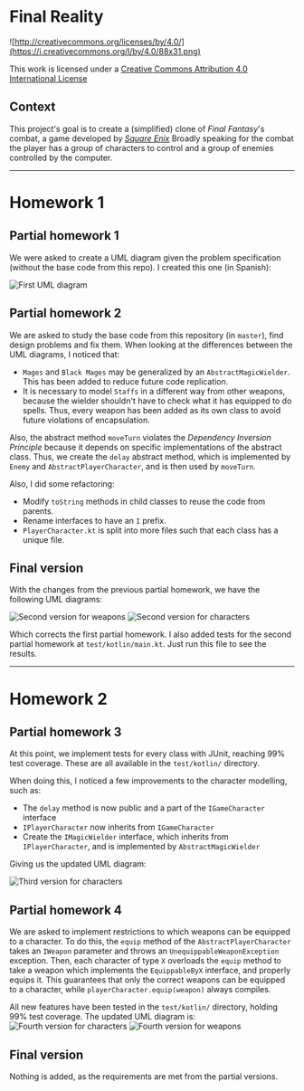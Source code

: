 Final Reality
=============

![http://creativecommons.org/licenses/by/4.0/](https://i.creativecommons.org/l/by/4.0/88x31.png)

This work is licensed under a
[Creative Commons Attribution 4.0 International License](http://creativecommons.org/licenses/by/4.0/)

Context
-------

This project's goal is to create a (simplified) clone of _Final Fantasy_'s combat, a game developed
by [_Square Enix_](https://www.square-enix.com)
Broadly speaking for the combat the player has a group of characters to control and a group of
enemies controlled by the computer.

---

# Homework 1

## Partial homework 1
We were asked to create a UML diagram given the problem specification (without the base code from this repo). I created this one (in Spanish):

![First UML diagram](/reports/uml_partial_1.png)

## Partial homework 2
We are asked to study the base code from this repository (in `master`), find design problems and fix them. When looking at the differences between the UML diagrams, I noticed that:

* `Mages` and `Black Mages` may be generalized by an `AbstractMagicWielder`. This has been added to reduce future code replication.
* It is necessary to model `Staffs` in a different way from other weapons, because the wielder shouldn't have to check what it has equipped to do spells. Thus, every weapon has been added as its own class to avoid future violations of encapsulation.

Also, the abstract method `moveTurn` violates the *Dependency Inversion Principle* because it depends on specific implementations of the abstract class. Thus, we create the `delay` abstract method, which is implemented by `Enemy` and `AbstractPlayerCharacter`, and is then used by `moveTurn`.

Also, I did some refactoring:

* Modify `toString` methods in child classes to reuse the code from parents.
* Rename interfaces to have an `I` prefix.
* `PlayerCharacter.kt` is split into more files such that each class has a unique file.

## Final version
With the changes from the previous partial homework, we have the following UML diagrams:

![Second version for weapons](/reports/uml_weapons_final_1.png)
![Second version for characters](/reports/uml_characters_final_1.png)

Which corrects the first partial homework. I also added tests for the second partial homework at `test/kotlin/main.kt`.
Just run this file to see the results.

---

# Homework 2
## Partial homework 3
At this point, we implement tests for every class with JUnit, reaching 99% test coverage. These are all available in the `test/kotlin/` directory.

When doing this, I noticed a few improvements to the character modelling, such as:

* The `delay` method is now public and a part of the `IGameCharacter` interface
* `IPlayerCharacter` now inherits from `IGameCharacter`
* Create the `IMagicWielder` interface, which inherits from `IPlayerCharacter`, and is implemented by `AbstractMagicWielder`

Giving us the updated UML diagram:

![Third version for characters](/reports/uml_characters_partial_3.png)
## Partial homework 4
We are asked to implement restrictions to which weapons can be equipped to a character. 
To do this, the `equip` method of the `AbstractPlayerCharacter` takes an `IWeapon` parameter and throws an `UnequippableWeaponException` exception.
Then, each character of type `X` overloads the `equip` method to take a weapon which implements the `EquippableByX` interface, and properly equips it.
This guarantees that only the correct weapons can be equipped to a character, while `playerCharacter.equip(weapon)` always compiles.

All new features have been tested in the `test/kotlin/` directory, holding 99% test coverage. The updated UML diagram is:
![Fourth version for characters](/reports/uml_characters_partial_4.png)
![Fourth version for weapons](/reports/uml_weapons_partial_4.png)

## Final version
Nothing is added, as the requirements are met from the partial versions.

